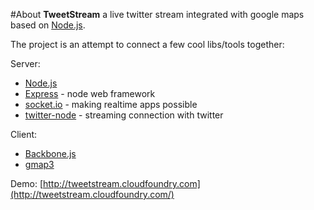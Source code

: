 #About
**TweetStream** a live twitter stream integrated with google maps based on [Node.js](http://nodejs.org).

The project is an attempt to connect a few cool libs/tools together: 

Server:
*   [Node.js](http://nodejs.org)
*   [Express](http://expressjs.com) - node web framework
*   [socket.io](http://socket.io/) - making realtime apps possible
*   [twitter-node](https://github.com/technoweenie/twitter-node) - streaming connection with twitter

Client:
*   [Backbone.js](http://documentcloud.github.com/backbone/)
*   [gmap3](http://gmap3.net/)

Demo: [http://tweetstream.cloudfoundry.com](http://tweetstream.cloudfoundry.com/)
